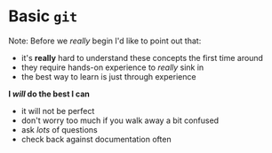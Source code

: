 # Basic `git`

Note:
Before we _really_ begin I'd like to point out that:

- it's **really** hard to understand these concepts the first time around
- they require hands-on experience to _really_ sink in
- the best way to learn is just through experience

**I _will_ do the best I can**

- it will not be perfect
- don't worry too much if you walk away a bit confused
- ask _lots_ of questions
- check back against documentation often
